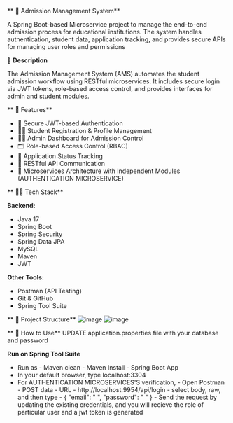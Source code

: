 ** 🏫 Admission Management System**
 
A Spring Boot-based Microservice project to manage the end-to-end admission process for educational institutions. 
The system handles authentication, student data, application tracking, and provides secure APIs for managing user roles and permissions

**📖 Description**

The Admission Management System (AMS) automates the student admission workflow using RESTful microservices. 
It includes secure login via JWT tokens, role-based access control, and provides interfaces for admin and student modules.

** 🚀 Features**

- 🔐 Secure JWT-based Authentication
- 👨‍🎓 Student Registration & Profile Management
- 🧑‍💼 Admin Dashboard for Admission Control
- 🗂️ Role-based Access Control (RBAC)
- 📨 Application Status Tracking
- 📡 RESTful API Communication
- 📄 Microservices Architecture with Independent Modules (AUTHENTICATION MICROSERVICE)


** 🧑‍💻 Tech Stack**

**Backend:**
- Java 17
- Spring Boot
- Spring Security
- Spring Data JPA
- MySQL
- Maven
- JWT

**Other Tools:**
- Postman (API Testing)
- Git & GitHub
- Spring Tool Suite


** 📂 Project Structure**
 ![image](https://github.com/user-attachments/assets/add5f0c8-0d32-4176-b74a-d5752fd2afd0)
 ![image](https://github.com/user-attachments/assets/3f2ba43a-c3b6-4de1-b8bb-7b1da77e338a)

** 🧪 How to Use**
 UPDATE application.properties file with your database and password

**Run on Spring Tool Suite**
- Run as
         - Maven clean
         - Maven Install
         - Spring Boot App
- In your default browser, type localhost:3304
- For AUTHENTICATION MICROSERVICES'S verification,
         - Open Postman
         - POST data
         - URL - http://localhost:9954/api/login
         - select body, raw, and then type
         - {
                "email": "  ",
                "password": "  "
            }
         - Send the request by updating the existing credentials, and you will recieve the role of particular user and a jwt token is generated 



